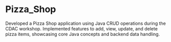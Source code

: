 # Pizza_Shop
Developed a Pizza Shop application using Java CRUD operations during the CDAC workshop. Implemented features to add, view, update, and delete pizza items, showcasing core Java concepts and backend data handling.
